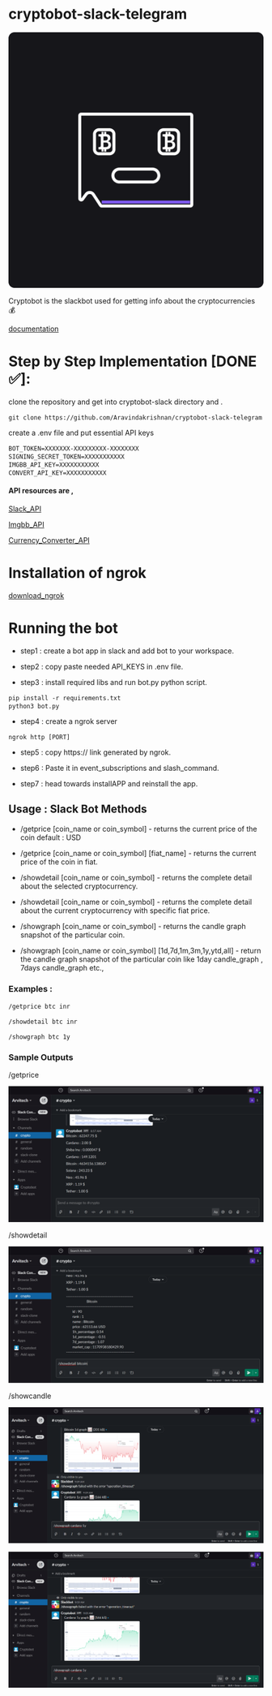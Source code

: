 # cryptobot-slack-telegram

![logo_.png](https://github.com/Aravindakrishnan/cryptobot-slack-telegram/blob/main/doc/icon/logo_.png)

Cryptobot is the slackbot used for getting info about the cryptocurrencies 💰

[documentation](https://cryptobotdocs.netlify.app/)

# Step by Step Implementation [DONE ✅]:

clone the repository and get into cryptobot-slack directory and .

```
git clone https://github.com/Aravindakrishnan/cryptobot-slack-telegram
```

create a .env file and put essential API keys

```
BOT_TOKEN=XXXXXXX-XXXXXXXXX-XXXXXXXX
SIGNING_SECRET_TOKEN=XXXXXXXXXXX
IMGBB_API_KEY=XXXXXXXXXXX
CONVERT_API_KEY=XXXXXXXXXXX
```

#### API resources are ,

[Slack_API](https://api.slack.com/)

[Imgbb_API](https://api.imgbb.com/)

[Currency_Converter_API](https://free.currencyconverterapi.com/free-api-key)

# Installation of ngrok

[download_ngrok](https://ngrok.com/download)

# Running the bot

* step1 : create a bot app in slack and add bot to your workspace.

* step2 : copy paste needed API_KEYS in .env file.

* step3 : install required libs and run bot.py python script.

```
pip install -r requirements.txt
python3 bot.py
```

* step4 : create a ngrok server

```
ngrok http [PORT]
```

* step5 : copy https:// link generated by ngrok.

* step6 : Paste it in event_subscriptions and slash_command.

* step7 : head towards installAPP and reinstall the app.

## Usage : Slack Bot Methods 

- /getprice [coin_name or coin_symbol] - returns the current price of the coin default : USD
- /getprice [coin_name or coin_symbol] [fiat_name] - returns the current price of the coin in fiat.

- /showdetail [coin_name or coin_symbol] - returns the complete detail about the selected cryptocurrency.
- /showdetail [coin_name or coin_symbol] - returns the complete detail about the current cryptocurrency with specific fiat price.

- /showgraph [coin_name or coin_symbol] - returns the candle graph snapshot of the particular coin.
- /showgraph [coin_name or coin_symbol] [1d,7d,1m,3m,1y,ytd,all] - return the candle graph snapshot of the particular coin like 1day candle_graph , 7days candle_graph etc.,

### Examples :

```
/getprice btc inr
```

```
/showdetail btc inr
```

```
/showgraph btc 1y
```

### Sample Outputs

/getprice

![getprice.png](https://github.com/Aravindakrishnan/cryptobot-slack-telegram/blob/main/doc/images/getprice.png)

/showdetail

![showdetail.png](https://github.com/Aravindakrishnan/cryptobot-slack-telegram/blob/main/doc/images/showdetail.png)

/showcandle 

![showdetail01.png](https://github.com/Aravindakrishnan/cryptobot-slack-telegram/blob/main/doc/images/showgraph01.png)

![showdetail02.png](https://github.com/Aravindakrishnan/cryptobot-slack-telegram/blob/main/doc/images/showgraph02.png)
